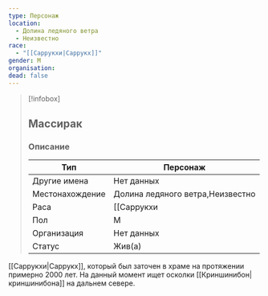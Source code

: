 ```yaml
---
type: Персонаж
location:
  - Долина ледяного ветра
  - Неизвестно
race:
  - "[[Саррукхи|Саррукх]]"
gender: М
organisation: 
dead: false
---
```


> [!infobox]
> 
> ## Массирак
> 
> ### Описание
> 
> | Тип | Персонаж |
> | --- | --- |
> | Другие имена| Нет данных |
> | Местонахождение | Долина ледяного ветра,Неизвестно |
> | Раса | [[Саррукхи|Саррукх]] |
> | Пол | М |
> | Организация | Нет данных |
> | Статус | Жив(а) |

[[Саррукхи|Саррукх]], который был заточен в храме на протяжении примерно 2000 лет. На данный момент ищет осколки [[Криншинибон|криншинибона]] на дальнем севере.